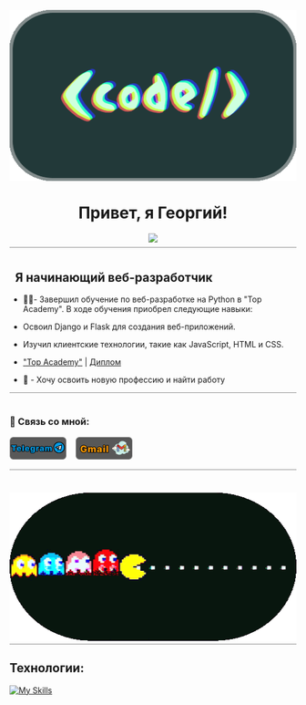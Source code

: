 <br clear="both">


<div align="center" style="margin-top: 40px;">
  <img src="assets/images/codefashion7.gif" width="700" height="300" style="display: block; margin: 0 auto;">
</div>



<h1 align="center">Привет, я Георгий!</h1>

<div align="center">
  <img src="https://komarev.com/ghpvc/?username=MRGeorgioDev8&color=blueviolet" />
</div>











<hr style="width: 100%; margin: 0; margin-top: 5px; margin-bottom: 40px; opacity: 0.5;">



##  &nbsp; Я начинающий веб-разработчик

-  👨‍🎓- Завершил обучение по веб-разработке на Python в "Top Academy". В ходе обучения приобрел следующие навыки:

- Освоил Django и Flask для создания веб-приложений.
- Изучил клиентские технологии, такие как JavaScript, HTML и CSS.
- ["Top Academy"](https://msk.top-academy.ru) | [Диплом](assets/pdf/диплом.pdf)


   
- 💼 - Хочу освоить новую профессию и найти работу 

<hr style="width: 100%; margin: 0; margin-top: 5px; margin-bottom: 40px; opacity: 0.5;">


### 💬 Связь со мной:

[![Telegram](assets/images/telegram7.png)](https://t.me/mrgiorgio8)&nbsp;&nbsp;&nbsp;
[![Gmail](assets/images/gmail3.png)](mailto:gerorge.oblivantsev8@gmail.com)



<hr style="width: 100%; margin: 0; margin-top: 5px; margin-bottom: 20px; opacity: 0.5;">

<div align="center" style="margin-top: 40px;">
  <img src="assets/images/pacman1.gif" width="600" height="260" style="display: block; margin: 0 auto;">
</div>

<hr style="width: 100%; margin: 0; margin-top: 5px; margin-bottom: 20px; opacity: 0.5;">

## Технологии:
[![My Skills](https://skillicons.dev/icons?i=js,python,html,css,django,flask)](https://skillicons.dev)